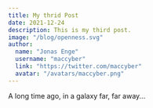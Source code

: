 ```yaml
---
title: My thrid Post
date: 2021-12-24
description: This is my third post.
image: "/blog/openness.svg"
author:
  name: "Jonas Enge"
  username: "maccyber"
  link: "https://twitter.com/maccyber"
  avatar: "/avatars/maccyber.png"
---
```


A long time ago, in a galaxy far, far away...
